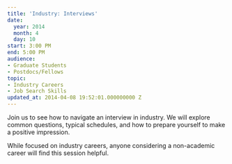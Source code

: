 ```yaml
---
title: 'Industry: Interviews'
date:
  year: 2014
  month: 4
  day: 10
start: 3:00 PM
end: 5:00 PM
audience:
- Graduate Students
- Postdocs/Fellows
topic:
- Industry Careers
- Job Search Skills
updated_at: 2014-04-08 19:52:01.000000000 Z
---
```

Join us to see how to navigate an interview in industry. We will explore
common questions, typical schedules, and how to prepare yourself to make
a positive impression.

While focused on industry careers, anyone considering a non-academic
career will find this session helpful.
